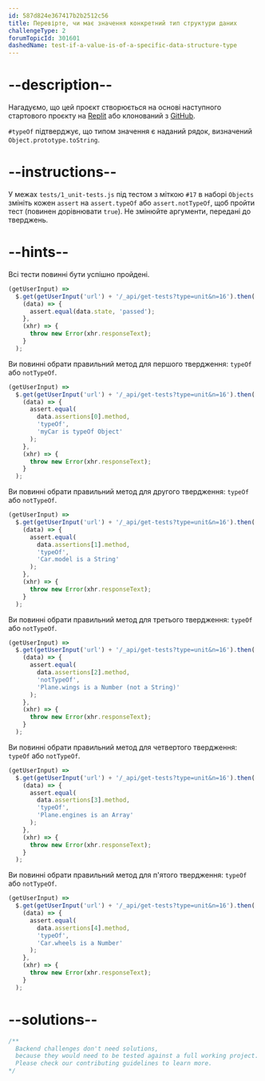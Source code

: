 ```yaml
---
id: 587d824e367417b2b2512c56
title: Перевірте, чи має значення конкретний тип структури даних
challengeType: 2
forumTopicId: 301601
dashedName: test-if-a-value-is-of-a-specific-data-structure-type
---
```


# --description--

Нагадуємо, що цей проєкт створюється на основі наступного стартового проєкту на <a href="https://replit.com/github/topcoder-platform/boilerplate-mochachai" target="_blank" rel="noopener noreferrer nofollow">Replit</a> або клонований з <a href="https://github.com/topcoder-platform/boilerplate-mochachai/" target="_blank" rel="noopener noreferrer nofollow">GitHub</a>.

`#typeOf` підтверджує, що типом значення є наданий рядок, визначений `Object.prototype.toString`.

# --instructions--

У межах `tests/1_unit-tests.js` під тестом з міткою `#17` в наборі `Objects` змініть кожен `assert` на `assert.typeOf` або `assert.notTypeOf`, щоб пройти тест (повинен дорівнювати `true`). Не змінюйте аргументи, передані до тверджень.

# --hints--

Всі тести повинні бути успішно пройдені.

```js
(getUserInput) =>
  $.get(getUserInput('url') + '/_api/get-tests?type=unit&n=16').then(
    (data) => {
      assert.equal(data.state, 'passed');
    },
    (xhr) => {
      throw new Error(xhr.responseText);
    }
  );
```

Ви повинні обрати правильний метод для першого твердження: `typeOf` або `notTypeOf`.

```js
(getUserInput) =>
  $.get(getUserInput('url') + '/_api/get-tests?type=unit&n=16').then(
    (data) => {
      assert.equal(
        data.assertions[0].method,
        'typeOf',
        'myCar is typeOf Object'
      );
    },
    (xhr) => {
      throw new Error(xhr.responseText);
    }
  );
```

Ви повинні обрати правильний метод для другого твердження: `typeOf` або `notTypeOf`.

```js
(getUserInput) =>
  $.get(getUserInput('url') + '/_api/get-tests?type=unit&n=16').then(
    (data) => {
      assert.equal(
        data.assertions[1].method,
        'typeOf',
        'Car.model is a String'
      );
    },
    (xhr) => {
      throw new Error(xhr.responseText);
    }
  );
```

Ви повинні обрати правильний метод для третього твердження: `typeOf` або `notTypeOf`.

```js
(getUserInput) =>
  $.get(getUserInput('url') + '/_api/get-tests?type=unit&n=16').then(
    (data) => {
      assert.equal(
        data.assertions[2].method,
        'notTypeOf',
        'Plane.wings is a Number (not a String)'
      );
    },
    (xhr) => {
      throw new Error(xhr.responseText);
    }
  );
```

Ви повинні обрати правильний метод для четвертого твердження: `typeOf` або `notTypeOf`.

```js
(getUserInput) =>
  $.get(getUserInput('url') + '/_api/get-tests?type=unit&n=16').then(
    (data) => {
      assert.equal(
        data.assertions[3].method,
        'typeOf',
        'Plane.engines is an Array'
      );
    },
    (xhr) => {
      throw new Error(xhr.responseText);
    }
  );
```

Ви повинні обрати правильний метод для п'ятого твердження: `typeOf` або `notTypeOf`.

```js
(getUserInput) =>
  $.get(getUserInput('url') + '/_api/get-tests?type=unit&n=16').then(
    (data) => {
      assert.equal(
        data.assertions[4].method,
        'typeOf',
        'Car.wheels is a Number'
      );
    },
    (xhr) => {
      throw new Error(xhr.responseText);
    }
  );
```

# --solutions--

```js
/**
  Backend challenges don't need solutions, 
  because they would need to be tested against a full working project. 
  Please check our contributing guidelines to learn more.
*/
```
